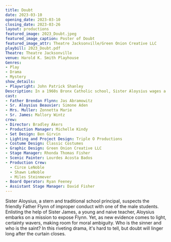 ```yaml
---
title: Doubt
date: 2023-03-10
opening_date: 2023-03-10
closing_date: 2023-03-26
layout: productions
featured_image: 2023_Doubt.jpeg
featured_image_caption: Poster of Doubt
featured_image_attr: Theatre Jacksonville/Green Onion Creative LLC
playbill: 2023_Doubt.pdf
Theatre: Theatre Jacksonville
venue: Harold K. Smith Playhouse
Genres:
- Play
- Drama
- Mystery
show_details:
- Playwright: John Patrick Shanley
Description: In a 1960s Bronx Catholic school, Sister Aloysius wages a moral crusade against the charismatic Father Flynn. But in her quest for truth, doubt takes center stage.
cast:
- Father Brendan Flynn: Jas Abramowitz
- Sr. Aloysius Beauvier: Simone Aden
- Mrs. Muller: Zonnetta Marie
- Sr. James: Mallory Wintz
crew:
- Director: Bradley Akers
- Production Manager: Michelle Kindy
- Set Design: Ben Girvin
- Lighting and Project Design: Triple O Productions
- Costume Design: Classic Costumes
- Graphic Design: Green Onion Creative LLC
- Stage Manager: Rhonda Thomas Fisher
- Scenic Painter: Lourdes Acosta Bados
- Production Crew:
  - Circe LeNoble
  - Shawn LeNoble
  - Miles Steinmever
- Board Operator: Ryan Feeney
- Assistant Stage Manager: David Fisher
---
```

Sister Aloysius, a stern and traditional school principal, suspects the friendly Father Flynn of improper conduct with one of the male students. Enlisting the help of Sister James, a young and naive teacher, Aloysius embarks on a mission to expose Flynn. Yet, as new evidence comes to light, certainty wavers, making room for moral ambiguity. Who is the sinner and who is the saint? In this riveting drama, it's hard to tell, but doubt will linger long after the curtain closes.